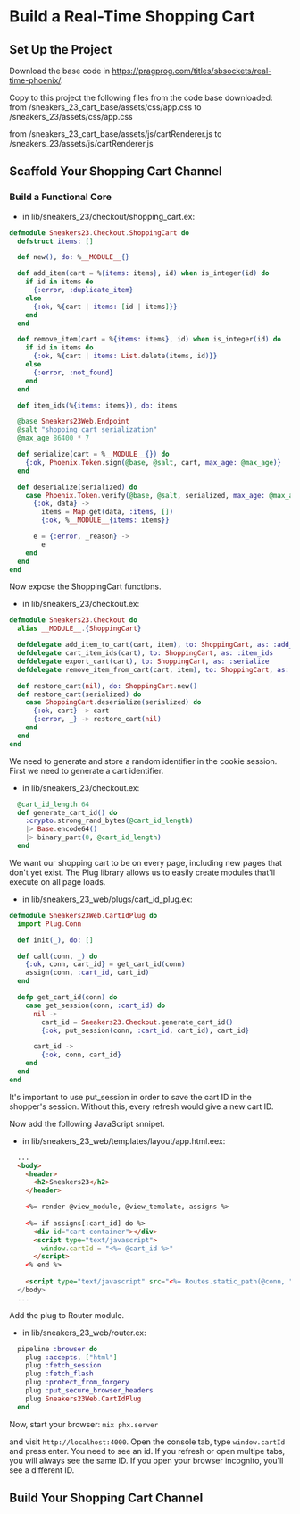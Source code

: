 # Build a Real-Time Shopping Cart

## Set Up the Project
Download the base code in https://pragprog.com/titles/sbsockets/real-time-phoenix/.

Copy to this project the following files from the code base downloaded:
from /sneakers_23_cart_base/assets/css/app.css
to /sneakers_23/assets/css/app.css

from /sneakers_23_cart_base/assets/js/cartRenderer.js
to /sneakers_23/assets/js/cartRenderer.js

## Scaffold Your Shopping Cart Channel

### Build a Functional Core
- in lib/sneakers_23/checkout/shopping_cart.ex:
```elixir
defmodule Sneakers23.Checkout.ShoppingCart do
  defstruct items: []

  def new(), do: %__MODULE__{}

  def add_item(cart = %{items: items}, id) when is_integer(id) do
    if id in items do
      {:error, :duplicate_item}
    else
      {:ok, %{cart | items: [id | items]}}
    end
  end

  def remove_item(cart = %{items: items}, id) when is_integer(id) do
    if id in items do
      {:ok, %{cart | items: List.delete(items, id)}}
    else
      {:error, :not_found}
    end
  end

  def item_ids(%{items: items}), do: items

  @base Sneakers23Web.Endpoint
  @salt "shopping cart serialization"
  @max_age 86400 * 7

  def serialize(cart = %__MODULE__{}) do
    {:ok, Phoenix.Token.sign(@base, @salt, cart, max_age: @max_age)}
  end

  def deserialize(serialized) do
    case Phoenix.Token.verify(@base, @salt, serialized, max_age: @max_age) do
      {:ok, data} ->
        items = Map.get(data, :items, [])
        {:ok, %__MODULE__{items: items}}

      e = {:error, _reason} ->
        e
    end
  end
end
```

Now expose the ShoppingCart functions.
- in lib/sneakers_23/checkout.ex:
```elixir
defmodule Sneakers23.Checkout do
  alias __MODULE__.{ShoppingCart}

  defdelegate add_item_to_cart(cart, item), to: ShoppingCart, as: :add_item
  defdelegate cart_item_ids(cart), to: ShoppingCart, as: :item_ids
  defdelegate export_cart(cart), to: ShoppingCart, as: :serialize
  defdelegate remove_item_from_cart(cart, item), to: ShoppingCart, as: :remove_item

  def restore_cart(nil), do: ShoppingCart.new()
  def restore_cart(serialized) do
    case ShoppingCart.deserialize(serialized) do
      {:ok, cart} -> cart
      {:error, _} -> restore_cart(nil)
    end
  end
end
```

We need to generate and store a random identifier in the cookie session.
First we need to generate a cart identifier.
- in lib/sneakers_23/checkout.ex:
```elixir
  @cart_id_length 64
  def generate_cart_id() do
    :crypto.strong_rand_bytes(@cart_id_length)
    |> Base.encode64()
    |> binary_part(0, @cart_id_length)
  end
```

We want our shopping cart to be on every page, including new pages that don't yet exist.
The Plug library allows us to easily create modules that'll execute on all page loads.

- in lib/sneakers_23_web/plugs/cart_id_plug.ex:
```elixir
defmodule Sneakers23Web.CartIdPlug do
  import Plug.Conn

  def init(_), do: []

  def call(conn, _) do
    {:ok, conn, cart_id} = get_cart_id(conn)
    assign(conn, :cart_id, cart_id)
  end

  defp get_cart_id(conn) do
    case get_session(conn, :cart_id) do
      nil ->
        cart_id = Sneakers23.Checkout.generate_cart_id()
        {:ok, put_session(conn, :cart_id, cart_id), cart_id}

      cart_id ->
        {:ok, conn, cart_id}
    end
  end
end
```

It's important to use put_session in order to save the cart ID in the shopper's session. Without this, every refresh would give a new cart ID.

Now add the following JavaScript snnipet.
- in lib/sneakers_23_web/templates/layout/app.html.eex:
```html
  ...
  <body>
    <header>
      <h2>Sneakers23</h2>
    </header>

    <%= render @view_module, @view_template, assigns %>
    
    <%= if assigns[:cart_id] do %>
      <div id="cart-container"></div>
      <script type="text/javascript">
        window.cartId = "<%= @cart_id %>"
      </script>
    <% end %>
    
    <script type="text/javascript" src="<%= Routes.static_path(@conn, "/js/app.js") %>"></script>
  </body>
  ...
```

Add the plug to Router module.
- in lib/sneakers_23_web/router.ex:
```elixir
  pipeline :browser do
    plug :accepts, ["html"]
    plug :fetch_session
    plug :fetch_flash
    plug :protect_from_forgery
    plug :put_secure_browser_headers
    plug Sneakers23Web.CartIdPlug
  end
```

Now, start your browser:
`mix phx.server`

and visit `http://localhost:4000`. Open the console tab, type `window.cartId` and press enter. You need to see an id.
If you refresh or open multipe tabs, you will always see the same ID. If you open your browser incognito, you'll see a different ID.

## Build Your Shopping Cart Channel